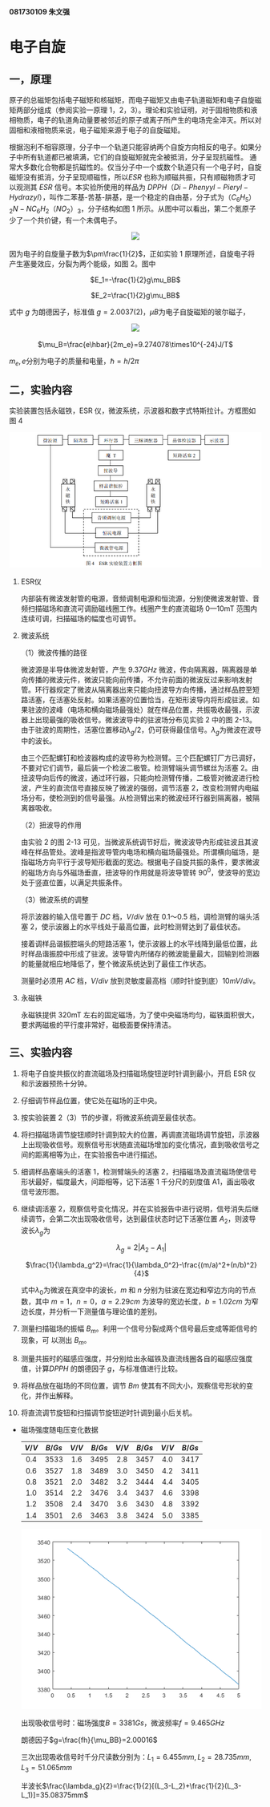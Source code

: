 **081730109 朱文强**

# 电子自旋

## 一，原理

原子的总磁矩包括电子磁矩和核磁矩，而电子磁矩又由电子轨道磁矩和电子自旋磁矩两部分组成（参阅实验一原理 1，2，3）。理论和实验证明，对于固相物质和液相物质，电子的轨道角动量要被邻近的原子或离子所产生的电场完全淬灭。所以对固相和液相物质来说，电子磁矩来源于电子的自旋磁矩。

根据泡利不相容原理，分子中一个轨道只能容纳两个自旋方向相反的电子。如果分子中所有轨道都已被填满，它们的自旋磁矩就完全被抵消，分子呈现抗磁性。
通常大多数化合物都是抗磁性的。仅当分子中一个或数个轨道只有一个电子时，自旋磁矩没有抵消，分子呈现顺磁性，所以$ESR$ 也称为顺磁共振，只有顺磁物质才可
以观测其 $ESR$ 信号。本实验所使用的样品为 $DPPH （Di-Phenyyl-Pieryl-Hydrazyl）$，叫作二苯基-苦基-肼基，是一个稳定的自由基，分子式为$（C_6H_5）_2N-NC_6H_2（NO_2）_3$，分子结构如图 1 所示。从图中可以看出，第二个氮原子少了一个共价键，有一个未偶电子。

<div align = "center"><image src = "1.png">
<div align = "left">

因为电子的自旋量子数为$\pm\frac{1}{2}$，正如实验 1 原理所述，自旋电子将产生塞曼效应，分裂为两个能级，如图 2。图中
<div align = "center">

$E_1=-\frac{1}{2}g\mu_BB$

$E_2=\frac{1}{2}g\mu_BB$

<div align = "left">

式中 $g$ 为朗德因子，标准值 $g=2.0037(2)$，$μB$为电子自旋磁矩的玻尔磁子，

<div align = "center"><image src = "2.png">

$\mu_B=\frac{e\hbar}{2m_e}=9.274078\times10^{-24}J/T$

<div align = "left">

$m_e,e$分别为电子的质量和电量，$\hbar=h/2\pi$

## 二，实验内容

实验装置包括永磁铁，ESR 仪，微波系统，示波器和数字式特斯拉计。方框图如图 4

![](3.png)

1. ESR仪

    内部装有微波发射管的电源，音频调制电源和恒流源，分别使微波发射管、音频扫描磁场和直流可调励磁线圈工作。线圈产生的直流磁场 0—10mT 范围内连续可调，扫描磁场的幅度也可调节。

2. 微波系统

    （1）微波传播的路径


    微波源是半导体微波发射管，产生 $9.37GHz$ 微波，传向隔离器，隔离器是单向传播的微波元件，微波只能向前传播，不允许前面的微波反过来影响发射管。环行器规定了微波从隔离器出来只能向扭波导方向传播，通过样品腔至短路活塞，在活塞处反射。如果活塞的位置恰当，在矩形波导内将形成驻波。如果驻波的波峰（电场和横向磁场最强处）就在样品位置，共振吸收最强，示波器上出现最强的吸收信号。微波波导中的驻波场分布见实验 2 中的图 2-13。由于驻波的周期性，活塞位置移动$λ_g/2$，仍可获得最佳信号。$λ_g$为微波在波导中的波长。

    由三个匹配螺钉和检波器构成的波导称为检测臂。三个匹配螺钉厂方已调好，不要对它们调节，最后装一个检波二极管。检测臂端头调节螺丝为活塞 2。由扭波导向后传的微波，通过环行器，只能向检测臂传播，二极管对微波进行检波，产生的直流信号直接反映了微波的强弱，调节活塞 2，改变检测臂内电磁场分布，使检测到的信号最强。从检测臂出来的微波经环行器到隔离器，被隔离器吸收。

    （2）扭波导的作用

    由实验 2 的图 2-13 可见，当微波系统调节好后，微波波导内形成驻波且其波峰在样品管处。波峰是指波导管内电场和横向磁场最强处。所谓横向磁场，是指磁场方向平行于波导矩形截面的宽边。根据电子自旋共振的条件，要求微波的磁场方向与外磁场垂直，扭波导的作用就是将波导管转 $90^0$，使波导的宽边处于竖直位置，以满足共振条件。

    （3）微波系统的调整

    将示波器的输入信号置于 $DC$ 档，$V/div$ 放在 $0.1～0.5$ 档，调检测臂的端头活塞 2，使示波器上的水平线处于最高位置，此时检测臂达到了最佳状态。

    接着调样品谐振腔端头的短路活塞 1，使示波器上的水平线降到最低位置，此时样品谐振腔中形成了驻波。波导管内所储存的微波能量最大，回输到检测器的能量就相应地降低了，整个微波系统达到了最佳工作状态。

    测量时必须用 $AC$ 档，$V/div$ 放到灵敏度最高档（顺时针旋到底）$10mV/div$。

3. 永磁铁

    永磁铁提供 320mT 左右的固定磁场，为了使中央磁场均匀，磁铁面积很大，要求两磁极的平行度非常好，磁极面要保持清洁。

## 三、实验内容

1. 将电子自旋共振仪的直流磁场及扫描磁场旋钮逆时针调到最小，开启 ESR 仪和示波器预热十分钟。

2. 仔细调节样品位置，使它处在磁场的正中央。
3. 按实验装置 2（3）节的步骤，将微波系统调至最佳状态。
4. 将扫描磁场调节旋钮顺时针调到较大的位置，再调直流磁场调节旋钮，示波器上出现吸收信号。观察信号形状随直流磁场增加的变化情况，直到吸收信号之间的距离相等为止，在实验报告中进行描述。
5. 细调样品塞端头的活塞 1，检测臂端头的活塞 2，扫描磁场及直流磁场使信号形状最好，幅度最大，间距相等，记下活塞 1 千分尺的刻度值 A1，画出吸收信号波形图。
6. 继续调活塞 2，观察信号变化情况，并在实验报告中进行说明，信号消失后继续调节，会第二次出现吸收信号，达到最佳状态时记下活塞位置 $A_2$，则波导波长$λ_g$为

    <div align = "center">

    $\lambda_g=2|A_2-A_1|$

    $\frac{1}{\lambda_g^2}=\frac{1}{\lambda_0^2}-\frac{(m/a)^2+(n/b)^2}{4}$

    <div align = "left">

    式中$λ_0$为微波在真空中的波长，$m$ 和 $n$ 分别为驻波在宽边和窄边方向的节点数，其中 $m=1，n=0，a=2.29cm$ 为波导的宽边长度，$b=1.02cm$ 为窄边长度，并分析一下测量值与理论值的差别。

7. 测量扫描磁场的振幅 $B_m$。利用一个信号分裂成两个信号最后变成等距信号的现象，可
以测出 $B_m$。
8. 测量共振时的磁感应强度，并分别给出永磁铁及直流线圈各自的磁感应强度值，计算$DPPH$ 的朗德因子 $g$，与标准值进行比较。
9. 将样品放在磁场的不同位置，调节 $Bm$ 使其有不同大小，观察信号形状的变化，并作出解释。
10. 将直流调节旋钮和扫描调节旋钮逆时针调到最小后关机。

- 磁场强度随电压变化数据

    <div align = "center">

    | $V/V$ | $B/Gs$ | $V/V$ | $B/Gs$ | $V/V$ | $B/Gs$ | $V/V$ | $B/Gs$ |
    | :---: | :----: | :---: | :----: | :---: | :----: | :---: | :----: |
    |  0.4  |  3533  |  1.6  |  3495  |  2.8  |  3457  |  4.0  |  3417  |
    |  0.6  |  3527  |  1.8  |  3489  |  3.0  |  3450  |  4.2  |  3411  |
    |  0.8  |  3521  |  2.0  |  3482  |  3.2  |  3444  |  4.4  |  3405  |
    |  1.0  |  3514  |  2.2  |  3476  |  3.4  |  3437  |  4.6  |  3398  |
    |  1.2  |  3508  |  2.4  |  3470  |  3.6  |  3430  |  4.8  |  3392  |
    |  1.4  |  3501  |  2.6  |  3463  |  3.8  |  3424  |  5.0  |  3385  |

    ![](4.png)

    <div align = "left">

    出现吸收信号时：磁场强度$B=3381Gs$，微波频率$f=9.465GHz$

    朗德因子$g=\frac{fh}{\mu_BB}=2.00016$

    三次出现吸收信号时千分尺读数分别为：$L_1=6.455mm,L_2=28.735mm,L_3=51.065mm$

    半波长$\frac{\lambda_g}{2}=\frac{1}{2}[(L_3-L_2)+\frac{1}{2}(L_3-L_1)]=35.08375mm$